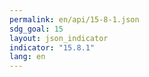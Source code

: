 ```yaml
---
permalink: en/api/15-8-1.json
sdg_goal: 15
layout: json_indicator
indicator: "15.8.1"
lang: en
---
```


